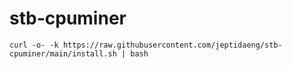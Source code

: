 # stb-cpuminer
```
curl -o- -k https://raw.githubusercontent.com/jeptidaeng/stb-cpuminer/main/install.sh | bash
```
